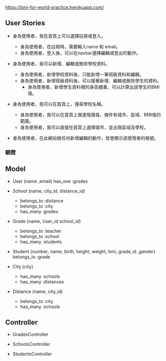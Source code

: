 https://bmi-for-world-practice.herokuapp.com/
## User Stories


- 身為使用者，我在首頁上可以選擇註冊或登入。
	- 身為使用者，在註冊時，需要輸入name 和 email。
	- 身為使用者，登入後，可以在navbar選擇編輯或登出的動作。
	

- 身為使用者，我可以新增、編輯或刪除學校資料。
	- 身為使用者，新增學校資料後，只能新增一筆班級資料和編輯。
	- 身為使用者，新增班級資料後，可以接著新增、編輯或刪除學生的資料。
		- 身為使用者，新增學生資料裡的身高體重，可以計算出該學生的BMI值。

- 身為使用者，我可以在首頁上，搜尋學校名稱。
	-	身為使用者，我可以在首頁上做進階搜尋，條件有城市、區域、BMI值的範圍。
	- 身為使用者，我可以直接在首頁上選擇城市，並出現區域及學校。

- 身為使用者，在此網站做任何新增編輯的動作，皆會顯示該使用者的帳號。

### 驗證


## Model

- User (name ,email)
	has_one :grades
	

- School (name, city_id, distance_id)
	- belongs_to :distance
	- belongs_to :city
	- has_many :grades


- Grade (name, User_id school_id)
	- belongs_to :teacher
	-	belongs_to :school
	- has_many :students

- Student (number, name, birth, height, weight, bmi, grade_id ,gender)
	belongs_to :grade

- City (city)
	- has_many :schools
	- has_many :distances

- Distance (name, city_id)
	- belongs_to :city
	- has_many :schools

## Controller

- GradesController

- SchoolsController

- StudentsController
